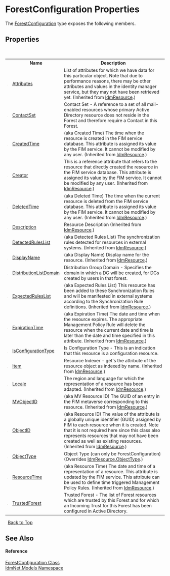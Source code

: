 # ForestConfiguration Properties
 

The <a href="T_IdmNet_Models_ForestConfiguration">ForestConfiguration</a> type exposes the following members.


## Properties
&nbsp;<table><tr><th></th><th>Name</th><th>Description</th></tr><tr><td>![Public property](media/pubproperty.gif "Public property")</td><td><a href="P_IdmNet_Models_IdmResource_Attributes">Attributes</a></td><td>
List of attributes for which we have data for this particular object. Note that due to performance reasons, there may be other attributes and values in the identity manager service, but they may not have been retrieved yet.
 (Inherited from <a href="T_IdmNet_Models_IdmResource">IdmResource</a>.)</td></tr><tr><td>![Public property](media/pubproperty.gif "Public property")</td><td><a href="P_IdmNet_Models_ForestConfiguration_ContactSet">ContactSet</a></td><td>
Contact Set - A reference to a set of all mail-enabled resources whose primary Active Directory resource does not reside in the Forest and therefore require a Contact in this Forest.</td></tr><tr><td>![Public property](media/pubproperty.gif "Public property")</td><td><a href="P_IdmNet_Models_IdmResource_CreatedTime">CreatedTime</a></td><td>
(aka Created Time) The time when the resource is created in the FIM service database. This attribute is assigned its value by the FIM service. It cannot be modified by any user.
 (Inherited from <a href="T_IdmNet_Models_IdmResource">IdmResource</a>.)</td></tr><tr><td>![Public property](media/pubproperty.gif "Public property")</td><td><a href="P_IdmNet_Models_IdmResource_Creator">Creator</a></td><td>
This is a reference attribute that refers to the resource that directly created the resource in the FIM service database. This attribute is assigned its value by the FIM service. It cannot be modified by any user.
 (Inherited from <a href="T_IdmNet_Models_IdmResource">IdmResource</a>.)</td></tr><tr><td>![Public property](media/pubproperty.gif "Public property")</td><td><a href="P_IdmNet_Models_IdmResource_DeletedTime">DeletedTime</a></td><td>
(aka Deleted Time) The time when the current resource is deleted from the FIM service database. This attribute is assigned its value by the FIM service. It cannot be modified by any user.
 (Inherited from <a href="T_IdmNet_Models_IdmResource">IdmResource</a>.)</td></tr><tr><td>![Public property](media/pubproperty.gif "Public property")</td><td><a href="P_IdmNet_Models_IdmResource_Description">Description</a></td><td>
Resource Description
 (Inherited from <a href="T_IdmNet_Models_IdmResource">IdmResource</a>.)</td></tr><tr><td>![Public property](media/pubproperty.gif "Public property")</td><td><a href="P_IdmNet_Models_IdmResource_DetectedRulesList">DetectedRulesList</a></td><td>
(aka Detected Rules List) The synchronization rules detected for resources in external systems.
 (Inherited from <a href="T_IdmNet_Models_IdmResource">IdmResource</a>.)</td></tr><tr><td>![Public property](media/pubproperty.gif "Public property")</td><td><a href="P_IdmNet_Models_IdmResource_DisplayName">DisplayName</a></td><td>
(aka Display Name) Display name for the resource.
 (Inherited from <a href="T_IdmNet_Models_IdmResource">IdmResource</a>.)</td></tr><tr><td>![Public property](media/pubproperty.gif "Public property")</td><td><a href="P_IdmNet_Models_ForestConfiguration_DistributionListDomain">DistributionListDomain</a></td><td>
Distribution Group Domain - Specifies the domain in which a DG will be created, for DGs created by users in that forest.</td></tr><tr><td>![Public property](media/pubproperty.gif "Public property")</td><td><a href="P_IdmNet_Models_IdmResource_ExpectedRulesList">ExpectedRulesList</a></td><td>
(aka Expected Rules List) This resource has been added to these Synchronization Rules and will be manifested in external systems according to the Synchronization Rule definitions.
 (Inherited from <a href="T_IdmNet_Models_IdmResource">IdmResource</a>.)</td></tr><tr><td>![Public property](media/pubproperty.gif "Public property")</td><td><a href="P_IdmNet_Models_IdmResource_ExpirationTime">ExpirationTime</a></td><td>
(aka Expiration Time) The date and time when the resource expires. The appropriate Management Policy Rule will delete the resource when the current date and time is later than the date and time specified in this attribute.
 (Inherited from <a href="T_IdmNet_Models_IdmResource">IdmResource</a>.)</td></tr><tr><td>![Public property](media/pubproperty.gif "Public property")</td><td><a href="P_IdmNet_Models_ForestConfiguration_IsConfigurationType">IsConfigurationType</a></td><td>
Is Configuration Type - This is an indication that this resource is a configuration resource.</td></tr><tr><td>![Public property](media/pubproperty.gif "Public property")</td><td><a href="P_IdmNet_Models_IdmResource_Item">Item</a></td><td>
Resource Indexer - get's the attribute of the resource object as indexed by name.
 (Inherited from <a href="T_IdmNet_Models_IdmResource">IdmResource</a>.)</td></tr><tr><td>![Public property](media/pubproperty.gif "Public property")</td><td><a href="P_IdmNet_Models_IdmResource_Locale">Locale</a></td><td>
The region and language for which the representation of a resource has been adapted.
 (Inherited from <a href="T_IdmNet_Models_IdmResource">IdmResource</a>.)</td></tr><tr><td>![Public property](media/pubproperty.gif "Public property")</td><td><a href="P_IdmNet_Models_IdmResource_MVObjectID">MVObjectID</a></td><td>
(aka MV Resource ID) The GUID of an entry in the FIM metaverse corresponding to this resource.
 (Inherited from <a href="T_IdmNet_Models_IdmResource">IdmResource</a>.)</td></tr><tr><td>![Public property](media/pubproperty.gif "Public property")</td><td><a href="P_IdmNet_Models_IdmResource_ObjectID">ObjectID</a></td><td>
(aka Resource ID) The value of the attribute is a globally unique identifier (GUID) assigned by FIM to each resource when it is created. Note that it is not required here since this class also represents resources that may not have been created as well as existing resources.
 (Inherited from <a href="T_IdmNet_Models_IdmResource">IdmResource</a>.)</td></tr><tr><td>![Public property](media/pubproperty.gif "Public property")</td><td><a href="P_IdmNet_Models_ForestConfiguration_ObjectType">ObjectType</a></td><td>
Object Type (can only be ForestConfiguration)
 (Overrides <a href="P_IdmNet_Models_IdmResource_ObjectType">IdmResource.ObjectType</a>.)</td></tr><tr><td>![Public property](media/pubproperty.gif "Public property")</td><td><a href="P_IdmNet_Models_IdmResource_ResourceTime">ResourceTime</a></td><td>
(aka Resource Time) The date and time of a representation of a resource. This attribute is updated by the FIM service. This attribute can be used to define time triggered Management Policy Rules.
 (Inherited from <a href="T_IdmNet_Models_IdmResource">IdmResource</a>.)</td></tr><tr><td>![Public property](media/pubproperty.gif "Public property")</td><td><a href="P_IdmNet_Models_ForestConfiguration_TrustedForest">TrustedForest</a></td><td>
Trusted Forest - The list of Forest resources which are trusted by this Forest and for which an Incoming Trust for this Forest has been configured in Active Directory.</td></tr></table>&nbsp;
<a href="#forestconfiguration-properties">Back to Top</a>

## See Also


#### Reference
<a href="T_IdmNet_Models_ForestConfiguration">ForestConfiguration Class</a><br /><a href="N_IdmNet_Models">IdmNet.Models Namespace</a><br />